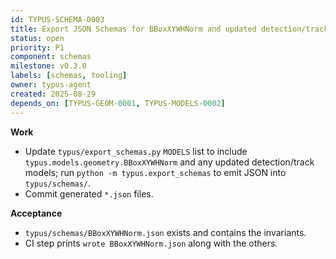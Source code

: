 ```yaml
---
id: TYPUS-SCHEMA-0003
title: Export JSON Schemas for BBoxXYWHNorm and updated detection/track models
status: open
priority: P1
component: schemas
milestone: v0.3.0
labels: [schemas, tooling]
owner: typus-agent
created: 2025-08-29
depends_on: [TYPUS-GEOM-0001, TYPUS-MODELS-0002]
---
```


**Work**

* Update `typus/export_schemas.py` `MODELS` list to include `typus.models.geometry.BBoxXYWHNorm` and any updated detection/track models; run `python -m typus.export_schemas` to emit JSON into `typus/schemas/`. 
* Commit generated `*.json` files.

**Acceptance**

* `typus/schemas/BBoxXYWHNorm.json` exists and contains the invariants.
* CI step prints `wrote BBoxXYWHNorm.json` along with the others. 